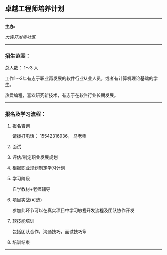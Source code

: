 ## 卓越工程师培养计划          


***

**主办:**

*大连开发者社区*

***

### 招生范围：

总人数： 1～3 人

工作1～2年有志于职业再发展的软件行业从业人员，或者有计算机理论基础的学生。

热爱编程，喜欢研究新技术，有志于在软件行业长期发展。


***

### 报名及学习流程：

1. 报名咨询

    请拨打电话： 15542316936，  马老师

2. 面试

3. 评估/制定职业发展规划

4. 根据职业规划制定学习计划

5. 学习阶段

    自学教材+老师辅导
	
6. 项目实战(可选)

    参加此环节可以在真实项目中学习敏捷开发流程及团队协作开发

7. 软技能培训

    包括团队合作，沟通技巧，面试技巧等

8. 培训结束

***
